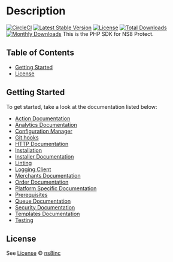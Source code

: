 # Description

[![CircleCI](https://circleci.com/gh/ns8inc/protect-sdk-php.svg?style=svg)](https://app.circleci.com/pipelines/github/ns8inc/protect-sdk-php)
[![Latest Stable Version](https://poser.pugx.org/ns8/protect-sdk/v/stable)](https://packagist.org/packages/ns8/protect-sdk)
[![License](https://poser.pugx.org/ns8/protect-sdk/license)](https://packagist.org/packages/ns8/protect-sdk)
[![Total Downloads](https://poser.pugx.org/ns8/protect-sdk/downloads)](https://packagist.org/packages/ns8/protect-sdk)
[![Monthly Downloads](https://poser.pugx.org/ns8/protect-sdk/d/monthly)](https://packagist.org/packages/ns8/protect-sdk)
This is the PHP SDK for NS8 Protect.

## Table of Contents

- [Getting Started](#getting-started)
- [License](#license)

## Getting Started

To get started, take a look at the documentation listed below:

- [Action Documentation](docs/action-documentation.md)
- [Analytics Documentation](docs/analytics_documentation.md)
- [Configuration Manager](docs/configuration-documentation.md)
- [Git hooks](docs/git-hooks.md)
- [HTTP Documentation](docs/http-documentation.md)
- [Installation](docs/installation.md)
- [Installer Documentation](docs/installer-documentation.md)
- [Linting](docs/linting.md)
- [Logging Client](docs/logging-documentation.md)
- [Merchants Documentation](docs/merchants-documentation.md)
- [Order Documentation](docs/order-documentation.md)
- [Platform Specific Documentation](docs/platform-specific-documentation.md)
- [Prerequisites](docs/prerequisites.md)
- [Queue Documentation](docs/queue-documentation.md)
- [Security Documentation](docs/security-documentation.md)
- [Templates Documentation](docs/templates-documentation.md)
- [Testing](docs/testing.md)

## License

See [License](./LICENSE)
© [ns8inc](https://ns8.com)
